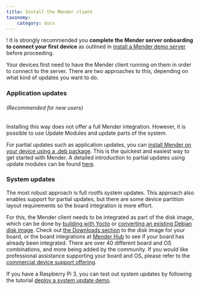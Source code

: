 ```yaml
---
title: Install the Mender client
taxonomy:
    category: docs
---
```


! It is strongly recommended you **complete the Mender server onboarding to connect your first device** as outlined in [install a Mender demo server](../create-a-test-environment#open-the-mender-ui) before proceeding.

Your devices first need to have the Mender client running on them in order to connect to the server.
There are two approaches to this, depending on what kind of updates you want to do.

### Application updates

###### (Recommended for new users)

Installing this way does not offer a full Mender integration. However, it is possible to use Update Modules and update parts of the system.

For partial updates such as application updates, you can [install Mender on your device using a .deb package](../../../client-configuration/installing#install-mender-provided-debian-package). This is the quickest and easiest way to get started with Mender. A detailed introduction to partial updates using update modules can be found [here](../../../devices/update-modules).

### System updates

The most robust approach is full rootfs system updates. This approach also enables support for partial updates, but there are some device partition layout requirements so the board integration is more effort.

For this, the Mender client needs to be integrated as part of the disk image,
which can be done by [building with Yocto](../../../devices/yocto-project) or
[converting an existing Debian disk image](../../../devices/debian-family).
Check out [the Downloads section](../../../downloads#disk-images) to the disk
image for your board, or the board integrations at
[Mender Hub](https://hub.mender.io/c/board-integrations) to see if your board
has already been integrated. There are over 40 different board and OS
combinations, and more being added by the community. If you would like
professional assistance supporting your board and OS, please refer to the
[commercial device support offering](https://mender.io/support-and-services/board-integration?target=_blank).

If you have a Raspberry Pi 3, you can test out system updates by following the
tutorial [deploy a system update demo](../deploy-a-system-update-demo).
